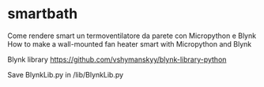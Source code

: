 # smartbath
Come rendere smart un termoventilatore da parete con Micropython e Blynk
How to make a wall-mounted fan heater smart with Micropython and Blynk

Blynk library https://github.com/vshymanskyy/blynk-library-python

Save BlynkLib.py in  /lib/BlynkLib.py 
